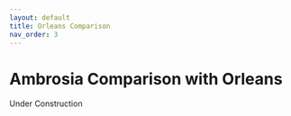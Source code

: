```yaml
---
layout: default
title: Orleans Comparison
nav_order: 3
---
```


Ambrosia Comparison with Orleans
=======================================================================

Under Construction
